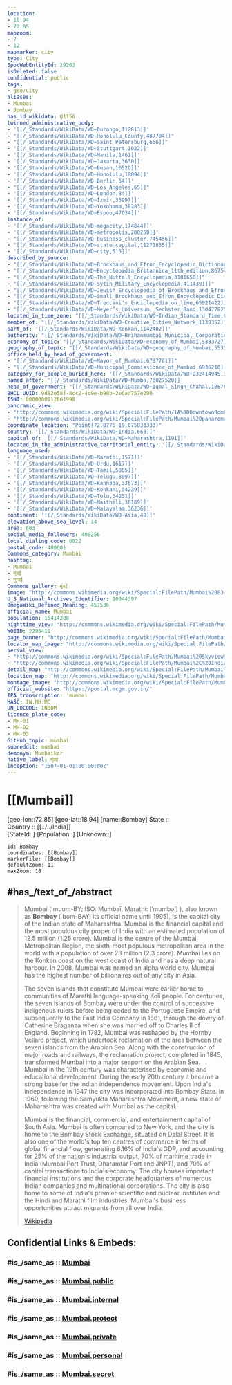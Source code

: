 ```yaml
---
location:
- 18.94
- 72.85
mapzoom:
- 7
- 12
mapmarker: city
type: City
SpocWebEntityId: 29263
isDeleted: false
confidential: public
tags:
- geo/City
aliases:
- Mumbai
- Bombay
has_id_wikidata: Q1156
twinned_administrative_body:
- '[[/_Standards/WikiData/WD~Durango,112813]]'
- "[[/_Standards/WikiData/WD~Honolulu_County,487704]]"
- "[[/_Standards/WikiData/WD~Saint_Petersburg,656]]"
- '[[/_Standards/WikiData/WD~Stuttgart,1022]]'
- '[[/_Standards/WikiData/WD~Manila,1461]]'
- '[[/_Standards/WikiData/WD~Jakarta,3630]]'
- '[[/_Standards/WikiData/WD~Busan,16520]]'
- '[[/_Standards/WikiData/WD~Honolulu,18094]]'
- '[[/_Standards/WikiData/WD~Berlin,64]]'
- "[[/_Standards/WikiData/WD~Los_Angeles,65]]"
- '[[/_Standards/WikiData/WD~London,84]]'
- '[[/_Standards/WikiData/WD~İzmir,35997]]'
- '[[/_Standards/WikiData/WD~Yokohama,38283]]'
- '[[/_Standards/WikiData/WD~Espoo,47034]]'
instance_of:
- '[[/_Standards/WikiData/WD~megacity,174844]]'
- '[[/_Standards/WikiData/WD~metropolis,200250]]'
- "[[/_Standards/WikiData/WD~business_cluster,745456]]"
- "[[/_Standards/WikiData/WD~state_capital,11271835]]"
- '[[/_Standards/WikiData/WD~city,515]]'
described_by_source:
- "[[/_Standards/WikiData/WD~Brockhaus_and_Efron_Encyclopedic_Dictionary,602358]]"
- "[[/_Standards/WikiData/WD~Encyclopædia_Britannica_11th_edition,867541]]"
- "[[/_Standards/WikiData/WD~The_Nuttall_Encyclopædia,3181656]]"
- "[[/_Standards/WikiData/WD~Sytin_Military_Encyclopedia,4114391]]"
- "[[/_Standards/WikiData/WD~Jewish_Encyclopedia_of_Brockhaus_and_Efron,4173137]]"
- "[[/_Standards/WikiData/WD~Small_Brockhaus_and_Efron_Encyclopedic_Dictionary,19180675]]"
- "[[/_Standards/WikiData/WD~Treccani's_Enciclopedia_on_line,65921422]]"
- "[[/_Standards/WikiData/WD~Meyer’s_Universum,_Sechster_Band,130477825]]"
located_in_time_zone: "[[/_Standards/WikiData/WD~Indian_Standard_Time,604055]]"
member_of: "[[/_Standards/WikiData/WD~Creative_Cities_Network,1139352]]"
part_of: '[[/_Standards/WikiData/WD~Konkan,1142402]]'
authority: "[[/_Standards/WikiData/WD~Brihanmumbai_Municipal_Corporation,1195653]]"
economy_of_topic: "[[/_Standards/WikiData/WD~economy_of_Mumbai,5333727]]"
geography_of_topic: "[[/_Standards/WikiData/WD~geography_of_Mumbai,5535200]]"
office_held_by_head_of_government:
- "[[/_Standards/WikiData/WD~Mayor_of_Mumbai,6797761]]"
- "[[/_Standards/WikiData/WD~Municipal_Commissioner_of_Mumbai,6936210]]"
category_for_people_buried_here: '[[/_Standards/WikiData/WD~Q32414945,32414945]]'
named_after: '[[/_Standards/WikiData/WD~Mumba,76027520]]'
head_of_government: "[[/_Standards/WikiData/WD~Iqbal_Singh_Chahal,106782866]]"
BHCL_UUID: 9d82e58f-8cc2-4c9e-b98b-2e6aa757e290
ISNI: 0000000112661998
panoramic_view:
- "http://commons.wikimedia.org/wiki/Special:FilePath/1A%3DDowntownBombay.jpg"
- "http://commons.wikimedia.org/wiki/Special:FilePath/Mumbai%20panaroma.jpg"
coordinate_location: "Point(72.8775 19.075833333)"
country: '[[/_Standards/WikiData/WD~India,668]]'
capital_of: '[[/_Standards/WikiData/WD~Maharashtra,1191]]'
located_in_the_administrative_territorial_entity: '[[/_Standards/WikiData/WD~Maharashtra,1191]]'
language_used:
- '[[/_Standards/WikiData/WD~Marathi,1571]]'
- '[[/_Standards/WikiData/WD~Urdu,1617]]'
- '[[/_Standards/WikiData/WD~Tamil,5885]]'
- '[[/_Standards/WikiData/WD~Telugu,8097]]'
- '[[/_Standards/WikiData/WD~Kannada,33673]]'
- '[[/_Standards/WikiData/WD~Konkani,34239]]'
- '[[/_Standards/WikiData/WD~Tulu,34251]]'
- '[[/_Standards/WikiData/WD~Maithili,36109]]'
- '[[/_Standards/WikiData/WD~Malayalam,36236]]'
continent: '[[/_Standards/WikiData/WD~Asia,48]]'
elevation_above_sea_level: 14
area: 603
social_media_followers: 408256
local_dialing_code: 0022
postal_code: 400001
Commons_category: Mumbai
hashtag:
- Mumbai
- मुंबई
- मुम्बई
Commons_gallery: मुंबई
image: "http://commons.wikimedia.org/wiki/Special:FilePath/Mumbai%2003-2016%2010%20skyline%20of%20Lotus%20Colony.jpg"
U_S_National_Archives_Identifier: 10044397
OmegaWiki_Defined_Meaning: 457536
official_name: Mumbai
population: 15414288
nighttime_view: "http://commons.wikimedia.org/wiki/Special:FilePath/Mumbai%20Skyline%20at%20Night.jpg"
WOEID: 2295411
page_banner: "http://commons.wikimedia.org/wiki/Special:FilePath/Mumbai%20banner%20Taj%20Mahal%20Palace%20Hotel.jpg"
locator_map_image: "http://commons.wikimedia.org/wiki/Special:FilePath/Mumbai%20locator%20map.png"
aerial_view:
- "http://commons.wikimedia.org/wiki/Special:FilePath/Mumbai%20Skyview%20near%20Airport%20173829.jpg"
- "http://commons.wikimedia.org/wiki/Special:FilePath/Mumbai%2C%20India%20%285460922649%29.jpg"
detail_map: "http://commons.wikimedia.org/wiki/Special:FilePath/Mumbai%20suburban%20rail%20map.svg"
location_map: "http://commons.wikimedia.org/wiki/Special:FilePath/Mumbaicitydistricts.png"
montage_image: "http://commons.wikimedia.org/wiki/Special:FilePath/MumbaiMontage.png"
official_website: "https://portal.mcgm.gov.in/"
IPA_transcription: ˈmumbəi
HASC: IN.MH.MC
UN_LOCODE: INBOM
licence_plate_code:
- MH-01
- MH-02
- MH-03
GitHub_topic: mumbai
subreddit: mumbai
demonym: Mumbaikar
native_label: मुंबई
inception: "1507-01-01T00:00:00Z"
---
```


# [[Mumbai]] 

[geo-lon::72.85] 
[geo-lat::18.94] 
[name::Bombay] 
State ::  
Country :: [[../../India]]  
[StateId::] 
[Population::] 
[Unknown::] 


```leaflet
id: Bombay
coordinates: [[Bombay]] 
markerFile: [[Bombay]] 
defaultZoom: 11 
maxZoom: 18
```

## #has_/text_of_/abstract

> Mumbai ( muum-BY; ISO: Muṁbaī, Marathi: [ˈmumbəi] ), also known as **Bombay** ( bom-BAY; its official name until 1995), is the capital city of the Indian state of Maharashtra. Mumbai is the financial capital and the most populous city proper of India with an estimated population of 12.5 million (1.25 crore). Mumbai is the centre of the Mumbai Metropolitan Region, the sixth-most populous metropolitan area in the world with a population of over 23 million (2.3 crore). Mumbai lies on the Konkan coast on the west coast of India and has a deep natural harbour. In 2008, Mumbai was named an alpha world city. Mumbai has the highest number of billionaires out of any city in Asia.
>
> The seven islands that constitute Mumbai were earlier home to communities of Marathi language-speaking Koli people. For centuries, the seven islands of Bombay were under the control of successive indigenous rulers before being ceded to the Portuguese Empire, and subsequently to the East India Company in 1661, through the dowry of Catherine Braganza when she was married off to Charles II of England. Beginning in 1782, Mumbai was reshaped by the Hornby Vellard project, which undertook reclamation of the area between the seven islands from the Arabian Sea. Along with the construction of major roads and railways, the reclamation project, completed in 1845, transformed Mumbai into a major seaport on the Arabian Sea. Mumbai in the 19th century was characterised by economic and educational development. During the early 20th century it became a strong base for the Indian independence movement. Upon India's independence in 1947 the city was incorporated into Bombay State. In 1960, following the Samyukta Maharashtra Movement, a new state of Maharashtra was created with Mumbai as the capital.
>
> Mumbai is the financial, commercial, and entertainment capital of South Asia. Mumbai is often compared to New York, and the city is home to the Bombay Stock Exchange, situated on Dalal Street. It is also one of the world's top ten centres of commerce in terms of global financial flow, generating 6.16% of India's GDP, and accounting for 25% of the nation's industrial output, 70% of maritime trade in India (Mumbai Port Trust, Dharamtar Port and JNPT), and 70% of capital transactions to India's economy. The city houses important financial institutions and the corporate headquarters of numerous Indian companies and multinational corporations. The city is also home to some of India's premier scientific and nuclear institutes and the Hindi and Marathi film industries. Mumbai's business opportunities attract migrants from all over India.
>
> [Wikipedia](https://en.wikipedia.org/wiki/Mumbai) 


## Confidential Links & Embeds: 

### #is_/same_as :: [Mumbai](/_Standards/Earth/Continent/Asia/Asia~South/India/City/Mumbai.md) 

### #is_/same_as :: [Mumbai.public](/_public/Earth/Continent/Asia/Asia~South/India/City/Mumbai.public.md) 

### #is_/same_as :: [Mumbai.internal](/_internal/Earth/Continent/Asia/Asia~South/India/City/Mumbai.internal.md) 

### #is_/same_as :: [Mumbai.protect](/_protect/Earth/Continent/Asia/Asia~South/India/City/Mumbai.protect.md) 

### #is_/same_as :: [Mumbai.private](/_private/Earth/Continent/Asia/Asia~South/India/City/Mumbai.private.md) 

### #is_/same_as :: [Mumbai.personal](/_personal/Earth/Continent/Asia/Asia~South/India/City/Mumbai.personal.md) 

### #is_/same_as :: [Mumbai.secret](/_secret/Earth/Continent/Asia/Asia~South/India/City/Mumbai.secret.md)

